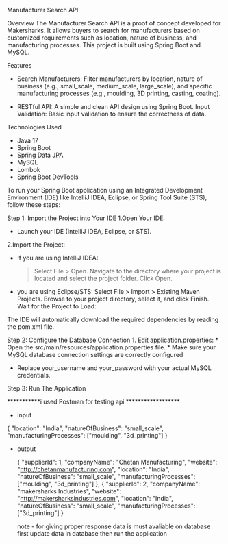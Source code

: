 Manufacturer Search API


Overview
The Manufacturer Search API is a proof of concept developed for Makersharks. It allows buyers to search for manufacturers based on customized
requirements such as location, nature of business, and manufacturing processes. This project is built using Spring Boot and MySQL.

Features
* Search Manufacturers: Filter manufacturers by location, nature of business (e.g., small_scale, medium_scale, large_scale),
and specific manufacturing processes (e.g., moulding, 3D printing, casting, coating).

* RESTful API: A simple and clean API design using Spring Boot.
Input Validation: Basic input validation to ensure the correctness of data.


Technologies Used
* Java 17 
* Spring Boot
* Spring Data JPA
* MySQL
* Lombok 
* Spring Boot DevTools


To run your Spring Boot application using an Integrated Development Environment (IDE) like IntelliJ IDEA, Eclipse, or Spring Tool Suite (STS), follow these steps:

Step 1: Import the Project into Your IDE
1.Open Your IDE:
* Launch your IDE (IntelliJ IDEA, Eclipse, or STS).
  
2.Import the Project:
* If you are using IntelliJ IDEA:
   > Select File > Open.
   > Navigate to the directory where your project is located and select the project folder.
   > Click Open.
* you are using Eclipse/STS:
   Select File > Import > Existing Maven Projects.
   Browse to your project directory, select it, and click Finish.
Wait for the Project to Load:

The IDE will automatically download the required dependencies by reading the pom.xml file.

Step 2: Configure the Database Connection
    1. Edit application.properties:
    * Open the src/main/resources/application.properties file.
    * Make sure your MySQL database connection settings are correctly configured
* Replace your_username and your_password with your actual MySQL credentials.

Step 3: Run The Application

***********i used Postman for testing api ******************

* input

{
  "location": "India",
  "natureOfBusiness": "small_scale",
  "manufacturingProcesses": ["moulding", "3d_printing"]
}


* output


  {
    "supplierId": 1,
    "companyName": "Chetan Manufacturing",
    "website": "http://chetanmanufacturing.com",
    "location": "India",
    "natureOfBusiness": "small_scale",
    "manufacturingProcesses": ["moulding", "3d_printing"]
  },
  {
    "supplierId": 2,
    "companyName": "makersharks Industries",
    "website": "http://makersharksindustries.com",
    "location": "India",
    "natureOfBusiness": "small_scale",
    "manufacturingProcesses": ["3d_printing"]
  }

  note - for giving proper response data is must avaliable on database first update data in database then run the application


    
